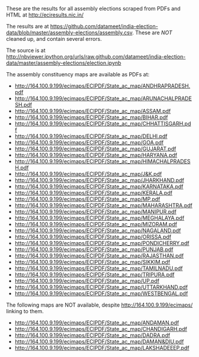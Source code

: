 These are the results for all assembly elections
scraped from PDFs and HTML at <http://eciresults.nic.in/>

The results are at
<https://github.com/datameet/india-election-data/blob/master/assembly-elections/assembly.csv>.
These are *NOT* cleaned up, and contain several errors.

The source is at
<http://nbviewer.ipython.org/urls/raw.github.com/datameet/india-election-data/master/assembly-elections/election.ipynb>

The assembly constituency maps are available as PDFs at:

- <http://164.100.9.199/ecimaps/ECIPDF/State_ac_map/ANDHRAPRADESH.pdf>
- <http://164.100.9.199/ecimaps/ECIPDF/State_ac_map/ARUNACHALPRADESH.pdf>
- <http://164.100.9.199/ecimaps/ECIPDF/State_ac_map/ASSAM.pdf>
- <http://164.100.9.199/ecimaps/ECIPDF/State_ac_map/BIHAR.pdf>
- <http://164.100.9.199/ecimaps/ECIPDF/State_ac_map/CHHATTISGARH.pdf>
- <http://164.100.9.199/ecimaps/ECIPDF/State_ac_map/DELHI.pdf>
- <http://164.100.9.199/ecimaps/ECIPDF/State_ac_map/GOA.pdf>
- <http://164.100.9.199/ecimaps/ECIPDF/State_ac_map/GUJARAT.pdf>
- <http://164.100.9.199/ecimaps/ECIPDF/State_ac_map/HARYANA.pdf>
- <http://164.100.9.199/ecimaps/ECIPDF/State_ac_map/HIMACHALPRADESH.pdf>
- <http://164.100.9.199/ecimaps/ECIPDF/State_ac_map/J&K.pdf>
- <http://164.100.9.199/ecimaps/ECIPDF/State_ac_map/JHARKHAND.pdf>
- <http://164.100.9.199/ecimaps/ECIPDF/State_ac_map/KARNATAKA.pdf>
- <http://164.100.9.199/ecimaps/ECIPDF/State_ac_map/KERALA.pdf>
- <http://164.100.9.199/ecimaps/ECIPDF/State_ac_map/MP.pdf>
- <http://164.100.9.199/ecimaps/ECIPDF/State_ac_map/MAHARASHTRA.pdf>
- <http://164.100.9.199/ecimaps/ECIPDF/State_ac_map/MANIPUR.pdf>
- <http://164.100.9.199/ecimaps/ECIPDF/State_ac_map/MEGHALAYA.pdf>
- <http://164.100.9.199/ecimaps/ECIPDF/State_ac_map/MIZORAM.pdf>
- <http://164.100.9.199/ecimaps/ECIPDF/State_ac_map/NAGALAND.pdf>
- <http://164.100.9.199/ecimaps/ECIPDF/State_ac_map/ORISSA.pdf>
- <http://164.100.9.199/ecimaps/ECIPDF/State_ac_map/PONDICHERRY.pdf>
- <http://164.100.9.199/ecimaps/ECIPDF/State_ac_map/PUNJAB.pdf>
- <http://164.100.9.199/ecimaps/ECIPDF/State_ac_map/RAJASTHAN.pdf>
- <http://164.100.9.199/ecimaps/ECIPDF/State_ac_map/SIKKIM.pdf>
- <http://164.100.9.199/ecimaps/ECIPDF/State_ac_map/TAMILNADU.pdf>
- <http://164.100.9.199/ecimaps/ECIPDF/State_ac_map/TRIPURA.pdf>
- <http://164.100.9.199/ecimaps/ECIPDF/State_ac_map/UP.pdf>
- <http://164.100.9.199/ecimaps/ECIPDF/State_ac_map/UTTARKHAND.pdf>
- <http://164.100.9.199/ecimaps/ECIPDF/State_ac_map/WESTBENGAL.pdf>

The following maps are NOT available, despite <http://164.100.9.199/ecimaps/> linking to them.

- <http://164.100.9.199/ecimaps/ECIPDF/State_ac_map/ANDAMAN.pdf>
- <http://164.100.9.199/ecimaps/ECIPDF/State_ac_map/CHANDIGARH.pdf>
- <http://164.100.9.199/ecimaps/ECIPDF/State_ac_map/DADRA.pdf>
- <http://164.100.9.199/ecimaps/ECIPDF/State_ac_map/DAMAN&DIU.pdf>
- <http://164.100.9.199/ecimaps/ECIPDF/State_ac_map/LAKSHADEEEP.pdf>
